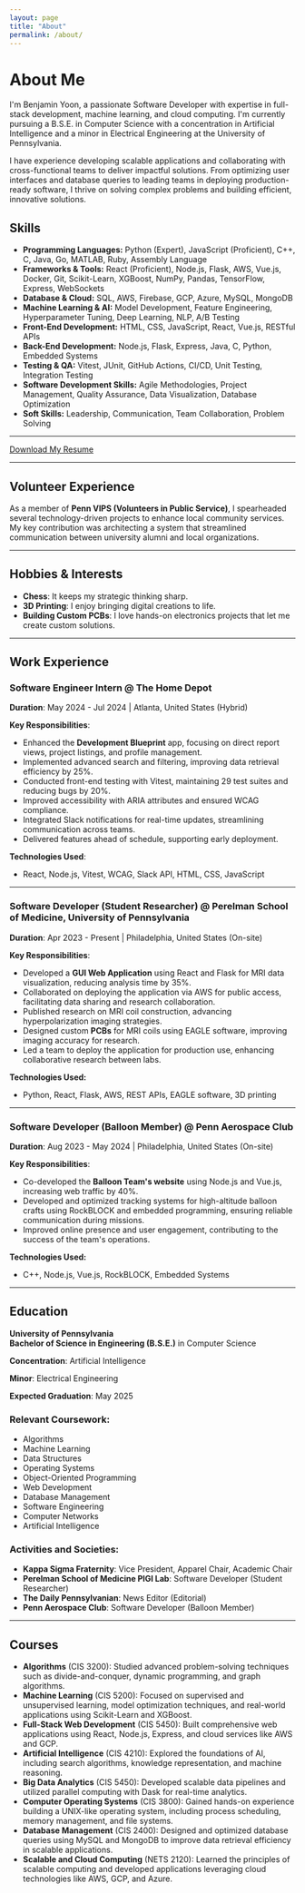 ```yaml
---
layout: page
title: "About"
permalink: /about/
---
```


# About Me

I'm Benjamin Yoon, a passionate Software Developer with expertise in full-stack development, machine learning, and cloud computing. I'm currently pursuing a B.S.E. in Computer Science with a concentration in Artificial Intelligence and a minor in Electrical Engineering at the University of Pennsylvania.

I have experience developing scalable applications and collaborating with cross-functional teams to deliver impactful solutions. From optimizing user interfaces and database queries to leading teams in deploying production-ready software, I thrive on solving complex problems and building efficient, innovative solutions.

## Skills
- **Programming Languages:** <i class="fab fa-python"></i> Python (Expert), <i class="fab fa-js-square"></i> JavaScript (Proficient), C++, C, Java, Go, MATLAB, Ruby, Assembly Language
- **Frameworks & Tools:** <i class="fab fa-react"></i> React (Proficient), <i class="fab fa-node-js"></i> Node.js, Flask, <i class="fab fa-aws"></i> AWS, Vue.js, Docker, Git, Scikit-Learn, XGBoost, NumPy, Pandas, TensorFlow, Express, WebSockets
- **Database & Cloud:** SQL, <i class="fab fa-aws"></i> AWS, Firebase, GCP, Azure, MySQL, MongoDB
- **Machine Learning & AI:** Model Development, Feature Engineering, Hyperparameter Tuning, Deep Learning, NLP, A/B Testing
- **Front-End Development:** HTML, CSS, JavaScript, React, Vue.js, RESTful APIs
- **Back-End Development:** Node.js, Flask, Express, Java, C, Python, Embedded Systems
- **Testing & QA:** Vitest, JUnit, GitHub Actions, CI/CD, Unit Testing, Integration Testing
- **Software Development Skills:** Agile Methodologies, Project Management, Quality Assurance, Data Visualization, Database Optimization
- **Soft Skills:** <i class="fas fa-users"></i> Leadership, <i class="fas fa-comments"></i> Communication, Team Collaboration, Problem Solving

<hr class="section-divider">

<!-- ## Certifications
- <img src="/assets/images/aws-logo.png" alt="AWS Logo" width="30"> **AWS Certified Solutions Architect**
- <img src="/assets/images/redhat-logo.png" alt="Red Hat Logo" width="30"> **Red Hat Certified OpenShift Administrator** -->

<a href="assets/resume.pdf" class="button">Download My Resume</a>

<hr class="section-divider">

## Volunteer Experience
As a member of **Penn VIPS (Volunteers in Public Service)**, I spearheaded several technology-driven projects to enhance local community services. My key contribution was architecting a system that streamlined communication between university alumni and local organizations.

<hr class="section-divider">

## Hobbies & Interests
- <i class="fas fa-chess"></i> **Chess**: It keeps my strategic thinking sharp.
- <i class="fas fa-cube"></i> **3D Printing**: I enjoy bringing digital creations to life.
- <i class="fas fa-microchip"></i> **Building Custom PCBs**: I love hands-on electronics projects that let me create custom solutions.

<hr class="section-divider">

## Work Experience

### Software Engineer Intern @ The Home Depot
**Duration**: May 2024 - Jul 2024 | Atlanta, United States (Hybrid)

**Key Responsibilities**:
- Enhanced the **Development Blueprint** app, focusing on direct report views, project listings, and profile management.
- Implemented advanced search and filtering, improving data retrieval efficiency by 25%.
- Conducted front-end testing with Vitest, maintaining 29 test suites and reducing bugs by 20%.
- Improved accessibility with ARIA attributes and ensured WCAG compliance.
- Integrated Slack notifications for real-time updates, streamlining communication across teams.
- Delivered features ahead of schedule, supporting early deployment.

**Technologies Used**:
- <i class="fab fa-react"></i> React, <i class="fab fa-node-js"></i> Node.js, Vitest, WCAG, Slack API, HTML, CSS, <i class="fab fa-js-square"></i> JavaScript

<hr class="section-divider">

### Software Developer (Student Researcher) @ Perelman School of Medicine, University of Pennsylvania
**Duration**: Apr 2023 - Present | Philadelphia, United States (On-site)

**Key Responsibilities**:
- Developed a **GUI Web Application** using React and Flask for MRI data visualization, reducing analysis time by 35%.
- Collaborated on deploying the application via AWS for public access, facilitating data sharing and research collaboration.
- Published research on MRI coil construction, advancing hyperpolarization imaging strategies.
- Designed custom **PCBs** for MRI coils using EAGLE software, improving imaging accuracy for research.
- Led a team to deploy the application for production use, enhancing collaborative research between labs.

**Technologies Used:**
- <i class="fab fa-python"></i> Python, <i class="fab fa-react"></i> React, Flask, <i class="fab fa-aws"></i> AWS, REST APIs, EAGLE software, 3D printing

<hr class="section-divider">

### Software Developer (Balloon Member) @ Penn Aerospace Club
**Duration**: Aug 2023 - May 2024 | Philadelphia, United States (On-site)

**Key Responsibilities**:
- Co-developed the **Balloon Team's website** using Node.js and Vue.js, increasing web traffic by 40%.
- Developed and optimized tracking systems for high-altitude balloon crafts using RockBLOCK and embedded programming, ensuring reliable communication during missions.
- Improved online presence and user engagement, contributing to the success of the team's operations.

**Technologies Used:**
- C++, <i class="fab fa-node-js"></i> Node.js, Vue.js, RockBLOCK, Embedded Systems

<hr class="section-divider">

## Education

**University of Pennsylvania**  
**Bachelor of Science in Engineering (B.S.E.)** in Computer Science

**Concentration**: Artificial Intelligence

**Minor**: Electrical Engineering

**Expected Graduation**: May 2025  

### Relevant Coursework: 
- Algorithms
- Machine Learning
- Data Structures
- Operating Systems
- Object-Oriented Programming
- Web Development
- Database Management
- Software Engineering
- Computer Networks
- Artificial Intelligence

### Activities and Societies:
- **Kappa Sigma Fraternity**: Vice President, Apparel Chair, Academic Chair
- **Perelman School of Medicine PIGI Lab**: Software Developer (Student Researcher)
- **The Daily Pennsylvanian**: News Editor (Editorial)
- **Penn Aerospace Club**: Software Developer (Balloon Member)

<hr class="section-divider">

## Courses

- **Algorithms** (CIS 3200): Studied advanced problem-solving techniques such as divide-and-conquer, dynamic programming, and graph algorithms.
- **Machine Learning** (CIS 5200): Focused on supervised and unsupervised learning, model optimization techniques, and real-world applications using Scikit-Learn and XGBoost.
- **Full-Stack Web Development** (CIS 5450): Built comprehensive web applications using React, Node.js, Express, and cloud services like AWS and GCP.
- **Artificial Intelligence** (CIS 4210): Explored the foundations of AI, including search algorithms, knowledge representation, and machine reasoning.
- **Big Data Analytics** (CIS 5450): Developed scalable data pipelines and utilized parallel computing with Dask for real-time analytics.
- **Computer Operating Systems** (CIS 3800): Gained hands-on experience building a UNIX-like operating system, including process scheduling, memory management, and file systems.
- **Database Management** (CIS 2400): Designed and optimized database queries using MySQL and MongoDB to improve data retrieval efficiency in scalable applications.
- **Scalable and Cloud Computing** (NETS 2120): Learned the principles of scalable computing and developed applications leveraging cloud technologies like AWS, GCP, and Azure.

<!-- ## Recommendations

**Robert Deckard, Manager @ The Home Depot**  
“Benjamin consistently delivered high-quality work, bringing innovative solutions to complex problems. His contributions to the Virtual Development Blueprint project were critical in meeting our goals ahead of schedule.”

**Alexander "Shurik" Zavriyev, Research Lead @ Perelman School of Medicine**  
“Benjamin demonstrated outstanding technical expertise and a keen eye for detail. His work on the MRI visualization platform significantly improved our research process.” -->
